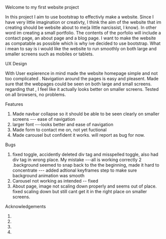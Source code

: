 Welcome to my first website project

In this project I aim to use bootstrap to effectivly make a website. Since I have very little imagination or creativty, I think the aim of the website that im creating should be website about to me(a little narcissist, I know). In other word im creating a small portfolio. The contents of the porfolio will include a contact page, an about page and a blog page. I want to make the website as compatable as possible which is why ive decided to use bootstrap. What i mean to say is i would like the website to run smoothly on both large and smaller screens such as mobiles or tablets.


UX Design

With User expierence in mind made the website homepage simple and not too complicated . Navigation around the pages is easy and pleasent. Made sure that the webpages could be seen on both large and small screens. regarding that , I feel like it actually looks better on smaller screens. Tested on all browsers, no problems.


Features 

1. Made navbar collapse so it should be able to be seen clearly on smaller screens --- ease of navigation
2. larger font ---looks better and ease of navigation
3. Made form to contact me on, not yet fuctional
4. Made carousel but confident it works. will report as bug for now.



Bugs

1.  fixed toggle, accidently deleted div tag and misspelled toggle, also had div tag in wrong place. My mistake ---all is working correctly 
2   .background seemed to snap back to the the beginning, made it hard to concentrate --- added adtional keyframes step to make sure background animation was smooth
3.  Carousel not working as intended -- fixed 
4.  About page, image not scaling down properly and seems out of place. fixed scaling down but still cant get it in the right place on smaller screens.


Acknowledgements

1. <!--Found background animation at url https://www.makeuseof.com/css-background-patterns-examples/-->
2. <!--Found this comment box on https://getbootstrap.com/docs/5.0/forms/floating-labels/-->
3. <!--Found this comment box/button on https://getbootstrap.com/docs/5.0/components/buttons/#button-tags-->
4. <!--got from https://getbootstrap.com/docs/4.0/components/carousel/-->
